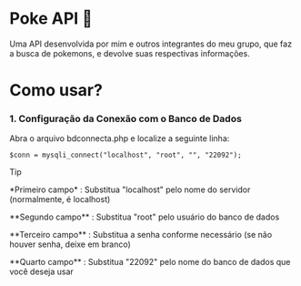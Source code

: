 <h1>Poke API 🔎</h1>
<p>Uma API desenvolvida por mim e outros integrantes do meu grupo, que faz a busca de pokemons, e devolve suas respectivas informações.</p>

<h1>Como usar?</h1>
<h3>1. Configuração da Conexão com o Banco de Dados</h3>

<p>Abra o arquivo bdconnecta.php e localize a seguinte linha:</p>

```
$conn = mysqli_connect("localhost", "root", "", "22092");
```
> [!Tip]
> <p> *Primeiro campo* : Substitua "localhost" pelo nome do servidor (normalmente, é localhost)</p>
> <p> **Segundo campo** : Substitua "root" pelo usuário do banco de dados</p>
> <p> **Terceiro campo** : Substitua a senha conforme necessário (se não houver senha, deixe em branco)</p>
> <p> **Quarto campo** : Substitua "22092" pelo nome do banco de dados que você deseja usar</p>

